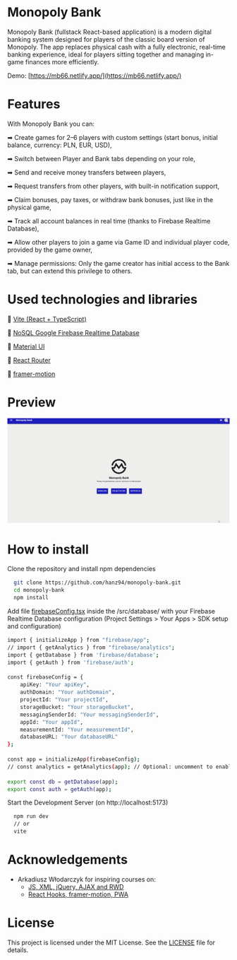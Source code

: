# Monopoly Bank

Monopoly Bank (fullstack React-based application) is a modern digital banking system designed for players of the classic board version of Monopoly. The app replaces physical cash with a fully electronic, real-time banking experience, ideal for players sitting together and managing in-game finances more efficiently.

Demo: [https://mb66.netlify.app/](https://mb66.netlify.app/)

# Features
With Monopoly Bank you can:

➡ Create games for 2–6 players with custom settings (start bonus, initial balance, currency: PLN, EUR, USD),

➡ Switch between Player and Bank tabs depending on your role,

➡ Send and receive money transfers between players,

➡ Request transfers from other players, with built-in notification support,

➡ Claim bonuses, pay taxes, or withdraw bank bonuses, just like in the physical game,

➡ Track all account balances in real time (thanks to Firebase Realtime Database),

➡ Allow other players to join a game via Game ID and individual player code, provided by the game owner,

➡ Manage permissions: Only the game creator has initial access to the Bank tab, but can extend this privilege to others.

# Used technologies and libraries
🔵 [Vite (React + TypeScript)](https://vite.dev/)

🔵 [NoSQL Google Firebase Realtime Database](https://firebase.google.com/docs/database)

🔵 [Material UI](https://mui.com/material-ui/getting-started/)

🔵 [React Router](https://reactrouter.com/)

🔵 [framer-motion](https://motion.dev/)

# Preview
![Monopoly Bank Preview (GIF)](https://github.com/hanz94/monopoly-bank/blob/db1f07d2aa78e7b0d8d8fda950e2ad38250ac68d/monopoly-bank.gif)

# How to install
Clone the repository and install npm dependencies
```bash
  git clone https://github.com/hanz94/monopoly-bank.git
  cd monopoly-bank
  npm install
```
Add file [firebaseConfig.tsx]([https://motion.dev/](https://github.com/hanz94/monopoly-bank/blob/0d1aba4e9e0fa7f1eb32cc85231d39bbc885ac6e/src/database/firebaseConfig.tsx)) inside the /src/database/ with your Firebase Realtime Database configuration (Project Settings > Your Apps > SDK setup and configuration)
```bash
import { initializeApp } from "firebase/app";
// import { getAnalytics } from "firebase/analytics"; 
import { getDatabase } from 'firebase/database';
import { getAuth } from 'firebase/auth';

const firebaseConfig = {
    apiKey: "Your apiKey",
    authDomain: "Your authDomain",
    projectId: "Your projectId",
    storageBucket: "Your storageBucket",
    messagingSenderId: "Your messagingSenderId",
    appId: "Your appId",
    measurementId: "Your measurementId",
    databaseURL: "Your databaseURL"
};

const app = initializeApp(firebaseConfig);
// const analytics = getAnalytics(app); // Optional: uncomment to enable analytics

export const db = getDatabase(app);
export const auth = getAuth(app);

```
 Start the Development Server (on http://localhost:5173)
```bash
  npm run dev
  // or
  vite
```
# Acknowledgements
- Arkadiusz Włodarczyk for inspiring courses on:
    - [JS, XML, jQuery, AJAX and RWD](https://www.udemy.com/course/kurs-tworzenia-stron-www-w-html-i-css-od-podstaw-do-eksperta/ )
    - [React Hooks, framer-motion, PWA](https://www.udemy.com/course/react-od-podstaw-do-eksperta/)

# License
This project is licensed under the MIT License. See the [LICENSE](https://github.com/hanz94/monopoly-bank/blob/e5791559f69d82fa72a42791e57d116e0ef12abe/LICENSE) file for details.
